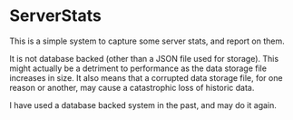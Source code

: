 # ServerStats
This is a simple system to capture some server stats, and report on them.

It is not database backed (other than a JSON file used for storage).
This might actually be a detriment to performance as the data storage file increases in size.
It also means that a corrupted data storage file, for one reason or another, may cause a catastrophic loss of historic data.

I have used a database backed system in the past, and may do it again.


